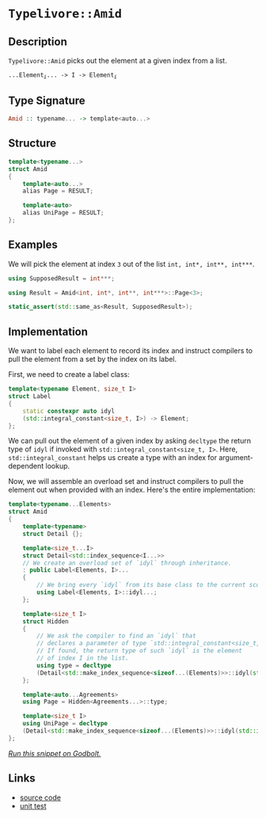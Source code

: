 <!-- Copyright 2024 Feng Mofan
SPDX-License-Identifier: Apache-2.0 -->

# `Typelivore::Amid`

## Description

`Typelivore::Amid` picks out the element at a given index from a list.
<pre><code>...Element<sub><i>i</i></sub>... -> I -> Element<sub><i>i</i></sub></code></pre>

## Type Signature

```Haskell
Amid :: typename... -> template<auto...>
```

## Structure

```C++
template<typename...>
struct Amid
{
    template<auto...>
    alias Page = RESULT;

    template<auto>
    alias UniPage = RESULT;
};
```

## Examples

We will pick the element at index `3` out of the list `int, int*, int**, int***`.

```C++
using SupposedResult = int***;

using Result = Amid<int, int*, int**, int***>::Page<3>;

static_assert(std::same_as<Result, SupposedResult>);
```

## Implementation

We want to label each element to record its index and instruct compilers to pull the element from a set by the index on its label.

First, we need to create a label class:

```C++
template<typename Element, size_t I>
struct Label
{ 
    static constexpr auto idyl
    (std::integral_constant<size_t, I>) -> Element;
};
```

We can pull out the element of a given index by asking `decltype` the return type of `idyl` if invoked with `std::integral_constant<size_t, I>`.
Here, `std::integral_constant` helps us create a type with an index for argument-dependent lookup.

Now, we will assemble an overload set and instruct compilers to pull the element out when provided with an index. Here's the entire implementation:

```C++
template<typename...Elements>
struct Amid
{
    template<typename>
    struct Detail {};

    template<size_t...I>
    struct Detail<std::index_sequence<I...>>
    // We create an overload set of `idyl` through inheritance.
    : public Label<Elements, I>...
    {
        // We bring every `idyl` from its base class to the current scope.
        using Label<Elements, I>::idyl...;
    };

    template<size_t I>
    struct Hidden
    {
        // We ask the compiler to find an `idyl` that
        // declares a parameter of type `std::integral_constant<size_t, I>`.
        // If found, the return type of such `idyl` is the element
        // of index I in the list.
        using type = decltype
        (Detail<std::make_index_sequence<sizeof...(Elements)>>::idyl(std::integral_constant<size_t, I>{}));
    };

    template<auto...Agreements>
    using Page = Hidden<Agreements...>::type;

    template<size_t I>
    using UniPage = decltype
    (Detail<std::make_index_sequence<sizeof...(Elements)>>::idyl(std::integral_constant<size_t, I>{}));
};
```

[*Run this snippet on Godbolt.*](https://godbolt.org/#z:OYLghAFBqd5QCxAYwPYBMCmBRdBLAF1QCcAaPECAMzwBtMA7AQwFtMQByARg9KtQYEAysib0QXACx8BBAKoBnTAAUAHpwAMvAFYTStJg1DIApACYAQuYukl9ZATwDKjdAGFUtAK4sGIAMykrgAyeAyYAHI%2BAEaYxAEArKQADqgKhE4MHt6%2BASlpGQKh4VEssfH%2BSXaYDplCBEzEBNk%2BfoHVtQL1jQTFkTFxibYNTS257SO9Yf1lg5UAlLaoXsTI7Bzm/mHI3lgA1Cb%2Bbl6OtIQAnofYJhoAgpvbu5gHR8gKBOhYVFc393cEmBYyQMAMObgI52SjFYz2w9DYglIe3SAC9MAB9Ah7ACSPzu72IXgce2CTFitF%2BJgA7BYDnc9gzkQ1HMg9mgGO9MKpksQ9kwTqg9nh0OcKfTGRB3ugQCAwgDgMQxOj2e9DAQwaiMQQkbj/Nh5nsALRXPZwwGMdX%2BKx3akAEUO1r%2BtwBQJBmDBEKhzDYADo/WaEQQFHjbgSiVjbixhZSab9GXsXcCmKCjp7oWwQ/Gw8TbZgGnQDrGqfarZTxQzE26NXg0Zi/T7dddy0zCTm80w6BqPjKwlhVOilABHLyMNZg7H1n56uOMkB7ZJeaJnVmk8lggMWhQ6q6T5vU2ledJGElkzAUo4bwRbnFXHsi2iTq2FkuOmcVwFJlNuTWYm/T5vZliAASwpYAwb6Fo68bxoeYTAAmkLPIctp7FgOxphB8YQLm%2Bbnt%2B3YgCwTAANYYr2XIDpgw6ju6RyaqgVD1hAl5BvMU7YHeoqSgRcqYAqSoqg0gjVrW2p/tcRa2vMbGlnuxYOmWtzxpWya0W4/JEPWtwKpg5pXpmjKwceyhMMASH%2BChIGfIwYLacQumBgoj4cSAGGyU6ykflWdE1lq4kQUZ8FyAweAmWZLwoWhtAYc22Htp2dEEURpHouR/ZDiODBjj5aIMUxLEKDJ1x6pxtDcdKsqCHxiq0MqAiqsJOVatu06SdJCk2vJ7m/AA9AAVANg1DT1vWDQAKtgQhjYNI13P1Q0LbNToPFlTwvG47JrMkQYhr8gV7EIXjJKkSjoAASpgCheNFEVCoIg0dU6%2B0XVdN3IXskbRkccpInKfW/fd/13QQD0lSAYVqf4U6vvizJ4Mg6JMAoShNOVMoKDCiPBkcL3XWJh3HWkmDnZdeNXDJjocIstCcAkvB%2BNwvCoJwbjWNYyLLKsSFmP4PCkAQmhU4sxEgAkkg%2BhokhcFS/gaAkGhmAAbIrZgAByq/onCSLwLASBoGikAzWikMzHC8AoIAGwLHBaIscCwDAiAgMsBALtqFAQGgQJ0HEEQwpwqiq4rhqK5IezAMgrJSD6Zi8MThAkMKej8IIIhiOwUgyIIigqOoNs6HoADuirJJwPDU7T9OCybnAAPInG7ewMXsgfB6H4eR3s0dmHsEAeN79C8psXDzLw1u26QEBIF7yQ%2B2QHsz3PIDAFIZh8HQALEBbEDRNX0RhI05xl7w%2B/MMQ5y19E2g1NbfNe4GtcMLQR/56QWDRF4wDqbQtAW4zb%2BAkMMAcQr98D2VqAAN0utXLkNQTjrD5rxGmr8zjREVOfDwWBq4EGIHgXW/8oHEGiETXMREjBnCMILRYVADDAAUAANTwJgQutcvTHyzsIUQ4hM4p3kEoNQ1ddBcH0EAlAbNLD6DwNEC2kBFioG2pkP%2BhopTIVMJYawZhjaoEIbgrAMiICLA6I4ZwEBXBjD8MIkI0xSjlD0CdQoWRPCtDsQUYxDA%2Bg2MGMIoxdRJjmL0D4rokwPEDHiN4vxTjcjhJ6CE2YYTDGczWBICuHA6aG2rqbFuQcQ5hwjlHcWPdmL4CIEPHmI8x5UMWAgTATAsDxAMaQEWkh/A%2BgAJz%2BCpJISWZhJCK31gkRWrTNYcG1qQXWvMfSKy4IrVWrTVbTLFlwBI7TFbpNfqbc2lt%2BZUMno7KezsG4nHIJQReg8/ZsE4I0FgECqSGiYGyAwx4uCtJ9FwCWcdimJ2lMI3haduHSF4TnARr9dBr2LkwUujMUlpKNkzOuhysTNyuTcu5DygFdxeW8jQvd%2B6z0HgcHmZhR7bPznbaeqAB5xGOZ7CleLBjItuTsIBzyuAGxoNFOI29d6v1PofdhvLz6X2vg4dh98LSP2ftXd%2Bn9v6/3YVgMhwD1jGzATfPAUC/7G1gcgeB7CkHV1Qeg84mDlVj1wfgvmhDiFKFIUAihoBSV8FoQwphLC2H/1%2BVwjOALZBArzsbUFIjKFqKsBI1B%2Bi5EKPqpwZRHxVHiIsJopmOjhTQNkbYM8aqTFmMiRYoIDB0CxNscI%2Bxbj/EltcZkItXiM32Dcd0UYuaAmZs6AwBtUwSihICREnIebVRNGrfEpYKwkkj2GTCjJnA%2BTEGubc%2B5TKnmYolr3XACdSm82JePIWpBqm1MGA05BozxkvMllSZZVIZaSB6aHYRsKa5m1sFsrdds9lIBdm7alpzfb%2Bw4Fc9uLAFAQNZBA55Po3TvA%2BWupOPzZB/O9Rwv1gi8jgsheXcdVd1nwtdicJuVBp0sH/YB4DoHwNYj7rSueBL/D%2BE3Ts/ZX754nIo4PEAQHjrohA609EpHEYztDuvDlW9KDcuNgKl%2BfMxNCpvqKilD8n4vxVZgD%2BX8xByv/gqu1pq354HAY4DVMDVBwIBHqqqyDjaGsPia7B5r2FWpIYA8hcEdk0NMi65hrDGDsM9enCQPrs78P9QXQIjzjAJskdI%2BAka3F/x6lKMR6jLBJpNimvRkXa1Zr8KYgt5b82FusV2it6Qy1NsKw4wdza62%2BJ6DlwJbbgn5bid26rJXhgxIa8WhJI6M7Qow1oqdf6w4AaA3sTjYHVLvBXZ89d5SSW2yqTUuplAUlHpAGYF51GEjyylvrajVIZlrL6w%2Bi2VtKmNJAJIBIbSEiqyVq0yQrSZYdK4MFzg/hetwofc%2BlJscDsfYqaSxYhD0jOEkEAA%3D%3D)

## Links

- [source code](../../../../conceptrodon/descend/typelivore/amid.hpp)
- [unit test](../../../../tests/unit/typelivore/amid.test.hpp)
